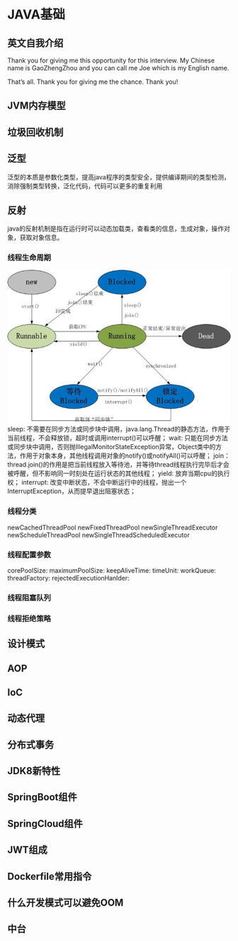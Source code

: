 # JAVA基础

## 英文自我介绍
Thank you for giving me this opportunity for this interview.
My Chinese name is GaoZhengZhou and you can call me Joe which is my English name.

That’s all. Thank you for giving me the chance.
Thank you!

## JVM内存模型

## 垃圾回收机制

## 泛型
泛型的本质是参数化类型，提高java程序的类型安全，提供编译期间的类型检测，消除强制类型转换，泛化代码，代码可以更多的重复利用

## 反射
java的反射机制是指在运行时可以动态加载类，查看类的信息，生成对象，操作对象，获取对象信息。

### 线程生命周期
![img](images/java/thread-lifecycle.jpg)
sleep: 不需要在同步方法或同步块中调用，java.lang.Thread的静态方法，作用于当前线程，不会释放锁，超时或调用interrupt()可以呼醒；
wait: 只能在同步方法或同步块中调用，否则抛IllegalMonitorStateException异常，Object类中的方法，作用于对象本身，其他线程调用对象的notify()或notifyAll()可以呼醒；
join：thread.join()的作用是把当前线程放入等待池，并等待thread线程执行完毕后才会被呼醒，但不影响同一时刻处在运行状态的其他线程；
yield: 放弃当期cpu的执行权；
interrupt: 改变中断状态，不会中断运行中的线程，抛出一个InterruptException，从而提早退出阻塞状态；

### 线程分类
newCachedThreadPool
newFixedThreadPool
newSingleThreadExecutor
newScheduleThreadPool
newSingleThreadScheduledExecutor

### 线程配置参数
corePoolSize: 
maximumPoolSize:
keepAliveTime:
timeUnit:
workQueue:
threadFactory:
rejectedExecutionHanlder: 

### 线程阻塞队列


### 线程拒绝策略

## 设计模式

## AOP

## IoC

## 动态代理

## 分布式事务

## JDK8新特性

## SpringBoot组件

## SpringCloud组件

## JWT组成

## Dockerfile常用指令

## 什么开发模式可以避免OOM

## 中台